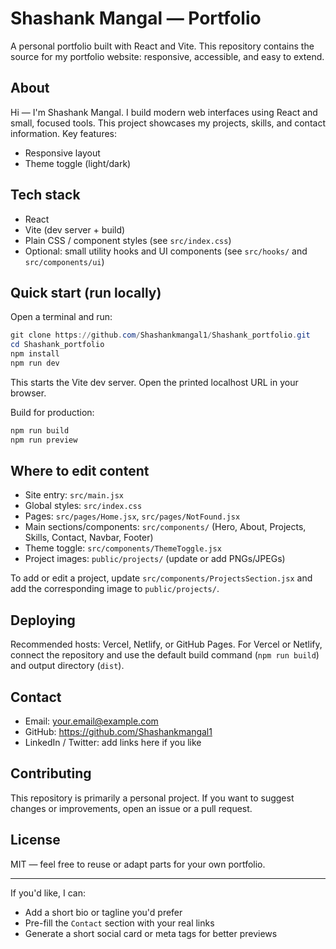 # Shashank Mangal — Portfolio

A personal portfolio built with React and Vite. This repository contains the source for my portfolio website: responsive, accessible, and easy to extend.
## About

Hi — I'm Shashank Mangal. I build modern web interfaces using React and small, focused tools. This project showcases my projects, skills, and contact information.
Key features:
- Responsive layout
- Theme toggle (light/dark)
## Tech stack

- React
- Vite (dev server + build)
- Plain CSS / component styles (see `src/index.css`)
- Optional: small utility hooks and UI components (see `src/hooks/` and `src/components/ui`)
## Quick start (run locally)

Open a terminal and run:
```powershell
git clone https://github.com/Shashankmangal1/Shashank_portfolio.git
cd Shashank_portfolio
npm install
npm run dev
```
This starts the Vite dev server. Open the printed localhost URL in your browser.

Build for production:
```powershell
npm run build
npm run preview
```
## Where to edit content

- Site entry: `src/main.jsx`
- Global styles: `src/index.css`
- Pages: `src/pages/Home.jsx`, `src/pages/NotFound.jsx`
- Main sections/components: `src/components/` (Hero, About, Projects, Skills, Contact, Navbar, Footer)
- Theme toggle: `src/components/ThemeToggle.jsx`
- Project images: `public/projects/` (update or add PNGs/JPEGs)

To add or edit a project, update `src/components/ProjectsSection.jsx` and add the corresponding image to `public/projects/`.
## Deploying

Recommended hosts: Vercel, Netlify, or GitHub Pages. For Vercel or Netlify, connect the repository and use the default build command (`npm run build`) and output directory (`dist`).
## Contact

- Email: your.email@example.com
- GitHub: https://github.com/Shashankmangal1
- LinkedIn / Twitter: add links here if you like

## Contributing
This repository is primarily a personal project. If you want to suggest changes or improvements, open an issue or a pull request.

## License
MIT — feel free to reuse or adapt parts for your own portfolio.

---
If you'd like, I can:
- Add a short bio or tagline you'd prefer
- Pre-fill the `Contact` section with your real links
- Generate a short social card or meta tags for better previews

